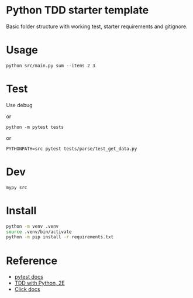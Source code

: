 # Python TDD starter template

Basic folder structure with working test, starter requirements and gitignore.

# Usage

`python src/main.py sum --items 2 3`

# Test

Use debug

or

`python -m pytest tests`

or

`PYTHONPATH=src pytest tests/parse/test_get_data.py`

# Dev

`mypy src`

# Install

```sh
python -m venv .venv
source .venv/bin/activate
python -m pip install -r requirements.txt
```

# Reference

- [pytest docs](https://docs.pytest.org/en/6.2.x/example/index.html)
- [TDD with Python, 2E](https://learning.oreilly.com/library/view/test-driven-development-with/9781491958698/part01.html#part1)
- [Click docs](https://click.palletsprojects.com/en/8.0.x/#documentation)

